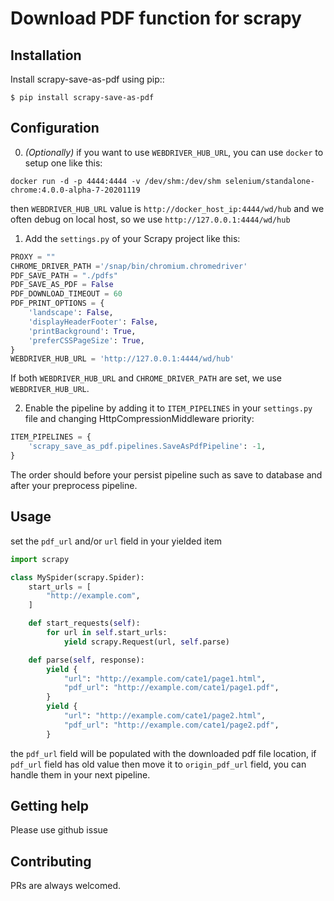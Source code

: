 # Download PDF function for scrapy


## Installation

Install scrapy-save-as-pdf using pip::

    $ pip install scrapy-save-as-pdf

## Configuration
0. _(Optionally)_ if you want to use `WEBDRIVER_HUB_URL`, you can use `docker` to setup one like this:

```shell script
docker run -d -p 4444:4444 -v /dev/shm:/dev/shm selenium/standalone-chrome:4.0.0-alpha-7-20201119
```
then `WEBDRIVER_HUB_URL` value is `http://docker_host_ip:4444/wd/hub`
and we often debug on local host, so we use `http://127.0.0.1:4444/wd/hub`

1. Add the  ``settings.py`` of your Scrapy project like this:

```python
PROXY = ""
CHROME_DRIVER_PATH ='/snap/bin/chromium.chromedriver'
PDF_SAVE_PATH = "./pdfs"
PDF_SAVE_AS_PDF = False
PDF_DOWNLOAD_TIMEOUT = 60
PDF_PRINT_OPTIONS = {
    'landscape': False,
    'displayHeaderFooter': False,
    'printBackground': True,
    'preferCSSPageSize': True,
}
WEBDRIVER_HUB_URL = 'http://127.0.0.1:4444/wd/hub'
```

If both `WEBDRIVER_HUB_URL` and `CHROME_DRIVER_PATH` are set, we use `WEBDRIVER_HUB_URL`.

2. Enable the pipeline by adding it to ``ITEM_PIPELINES`` in your ``settings.py`` file and changing HttpCompressionMiddleware
 priority:
   
```python
ITEM_PIPELINES = {
    'scrapy_save_as_pdf.pipelines.SaveAsPdfPipeline': -1,
}
```
The order should before your persist pipeline such as save to database and after your preprocess pipeline.


## Usage

set the `pdf_url` and/or `url` field in your yielded item
```python
import scrapy

class MySpider(scrapy.Spider):
    start_urls = [
        "http://example.com",
    ]

    def start_requests(self):
        for url in self.start_urls:
            yield scrapy.Request(url, self.parse)

    def parse(self, response):
        yield {
            "url": "http://example.com/cate1/page1.html",
            "pdf_url": "http://example.com/cate1/page1.pdf",
        }
        yield {
            "url": "http://example.com/cate1/page2.html",
            "pdf_url": "http://example.com/cate1/page2.pdf",
        }
```
the `pdf_url` field will be populated with the downloaded pdf file location, if `pdf_url` field has old value then move it to `origin_pdf_url` field, you can handle them in your next pipeline.

## Getting help

Please use github issue

## Contributing

PRs are always welcomed.